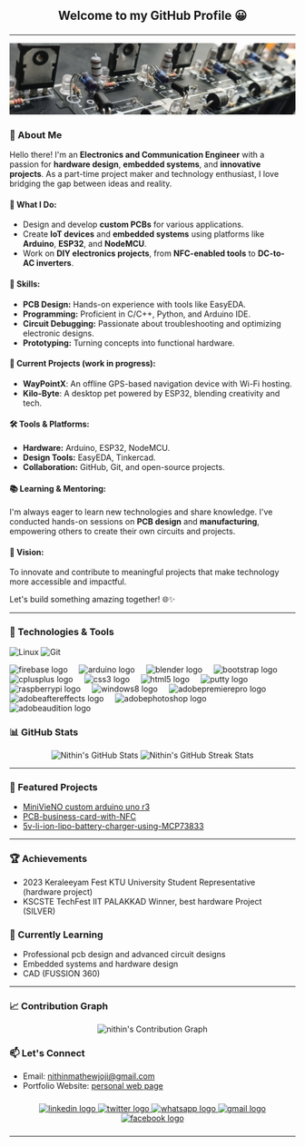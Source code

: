 ## <p align="center"> Welcome to my GitHub Profile 😀 </p>

---

![Nithin's GitHub Banner](1716477666405.jpg)

### 👋 About Me  

Hello there! I'm an **Electronics and Communication Engineer** with a passion for **hardware design**, **embedded systems**, and **innovative projects**. As a part-time project maker and technology enthusiast, I love bridging the gap between ideas and reality.  

#### 🚀 What I Do:  
- Design and develop **custom PCBs** for various applications.  
- Create **IoT devices** and **embedded systems** using platforms like **Arduino**, **ESP32**, and **NodeMCU**.  
- Work on **DIY electronics projects**, from **NFC-enabled tools** to **DC-to-AC inverters**.  

#### 🔧 Skills:  
- **PCB Design:** Hands-on experience with tools like EasyEDA.  
- **Programming:** Proficient in C/C++, Python, and Arduino IDE.  
- **Circuit Debugging:** Passionate about troubleshooting and optimizing electronic designs.  
- **Prototyping:** Turning concepts into functional hardware.  

#### 🌟 Current Projects (work in progress):   
- **WayPointX**: An offline GPS-based navigation device with Wi-Fi hosting.  
- **Kilo-Byte**: A desktop pet powered by ESP32, blending creativity and tech.  

#### 🛠️ Tools & Platforms:  
- **Hardware:** Arduino, ESP32, NodeMCU.  
- **Design Tools:** EasyEDA, Tinkercad.  
- **Collaboration:** GitHub, Git, and open-source projects.  

#### 📚 Learning & Mentoring:  
I'm always eager to learn new technologies and share knowledge. I've conducted hands-on sessions on **PCB design** and **manufacturing**, empowering others to create their own circuits and projects.  

#### 🎯 Vision:  
To innovate and contribute to meaningful projects that make technology more accessible and impactful.  

Let's build something amazing together! 🌐✨  

---

### 🔧 Technologies & Tools
![Linux](https://img.shields.io/badge/Linux-FCC624?style=for-the-badge&logo=linux&logoColor=black)
![Git](https://img.shields.io/badge/Git-F05032?style=for-the-badge&logo=git&logoColor=white)

<div align="left">
  <img src="https://cdn.jsdelivr.net/gh/devicons/devicon/icons/firebase/firebase-plain-wordmark.svg" height="40" alt="firebase logo"  />
  <img width="12" />
  <img src="https://skillicons.dev/icons?i=arduino" height="40" alt="arduino logo"  />
  <img width="12" />
  <img src="https://cdn.jsdelivr.net/gh/devicons/devicon/icons/blender/blender-original.svg" height="40" alt="blender logo"  />
  <img width="12" />
  <img src="https://cdn.jsdelivr.net/gh/devicons/devicon/icons/bootstrap/bootstrap-original.svg" height="40" alt="bootstrap logo"  />
  <img width="12" />
  <img src="https://cdn.jsdelivr.net/gh/devicons/devicon/icons/cplusplus/cplusplus-original.svg" height="40" alt="cplusplus logo"  />
  <img width="12" />
  <img src="https://cdn.jsdelivr.net/gh/devicons/devicon/icons/css3/css3-original.svg" height="40" alt="css3 logo"  />
  <img width="12" />
  <img src="https://cdn.jsdelivr.net/gh/devicons/devicon/icons/html5/html5-original.svg" height="40" alt="html5 logo"  />
  <img width="12" />
  <img src="https://cdn.jsdelivr.net/gh/devicons/devicon/icons/putty/putty-original.svg" height="40" alt="putty logo"  />
  <img width="12" />
  <img src="https://cdn.jsdelivr.net/gh/devicons/devicon/icons/raspberrypi/raspberrypi-original.svg" height="40" alt="raspberrypi logo"  />
  <img width="12" />
  <img src="https://cdn.jsdelivr.net/gh/devicons/devicon/icons/windows8/windows8-original.svg" height="40" alt="windows8 logo"  />
  <img width="12" />
  <img src="https://cdn.simpleicons.org/adobepremierepro/9999FF" height="40" alt="adobepremierepro logo"  />
  <img width="12" />
  <img src="https://cdn.simpleicons.org/adobeaftereffects/9999FF" height="40" alt="adobeaftereffects logo"  />
  <img width="12" />
  <img src="https://cdn.simpleicons.org/adobephotoshop/31A8FF" height="40" alt="adobephotoshop logo"  />
  <img width="12" />
  <img src="https://cdn.simpleicons.org/adobeaudition/9999FF" height="40" alt="adobeaudition logo"  />
</div>

###

### 📊 GitHub Stats

<p align="center">
  <img src="https://github-readme-stats.vercel.app/api?username=nithinmathewjoji&show_icons=true&theme=radical" alt="Nithin's GitHub Stats" />
  <img src="https://github-readme-streak-stats.herokuapp.com?user=nithinmathewjoji&theme=radical" alt="Nithin's GitHub Streak Stats" />
</p>

---

### 🌟 Featured Projects
- [MiniVieNO custom arduino uno r3](https://github.com/nithinmathewjoji/MiniVieNO-Custom-Arduino-R3-from-scratch)
- [PCB-business-card-with-NFC](https://github.com/nithinmathewjoji/PCB-business-card-with-NFC)
- [5v-li-ion-lipo-battery-charger-using-MCP73833](https://github.com/nithinmathewjoji/5v-li-ion-lipo-battery-charger-using-MCP73833-)

---

### 🏆 Achievements

- 2023 Keraleeyam Fest KTU University Student Representative (hardware project)
- KSCSTE TechFest IIT PALAKKAD Winner, best hardware Project (SILVER)


### 🌱 Currently Learning

- Professional pcb design and advanced circuit designs
- Embedded systems and hardware design
- CAD (FUSSION 360) 

---

### 📈 Contribution Graph

<p align="center">
  <img src="https://github-readme-activity-graph.vercel.app/graph?username=nithinmathewjoji&theme=react-dark" alt="nithin's Contribution Graph" />
</p>

### 📫 Let's Connect
- Email: <nithinmathewjoji@gmail.com>
- Portfolio Website: [personal web page](https://nithinmathewjoji.github.io/portfolio-new/)

###

<div align="center">
  <a href="https://www.linkedin.com/in/nithin-mathew-joji-591a86202/"><img src="https://raw.githubusercontent.com/maurodesouza/profile-readme-generator/master/src/assets/icons/social/linkedin/default.svg" width="52" height="40" alt="linkedin logo"  /> </a>
  <a href="https://x.com/Nithinmathewjo6"><img src="https://raw.githubusercontent.com/maurodesouza/profile-readme-generator/master/src/assets/icons/social/twitter/default.svg" width="52" height="40" alt="twitter logo"  /> </a>
  <a href="https://wa.me/918547062991"><img src="https://raw.githubusercontent.com/maurodesouza/profile-readme-generator/master/src/assets/icons/social/whatsapp/default.svg" width="52" height="40" alt="whatsapp logo"  /> </a>
  <a href="mailto:nithinmathewjoji@gmail.com"><img src="https://raw.githubusercontent.com/maurodesouza/profile-readme-generator/master/src/assets/icons/social/gmail/default.svg" width="52" height="40" alt="gmail logo"  /> </a>
  <a href="https://www.facebook.com/nithin.mathewjoji.7/"><img src="https://raw.githubusercontent.com/maurodesouza/profile-readme-generator/master/src/assets/icons/social/facebook/default.svg" width="52" height="40" alt="facebook logo"  /> </a>
</div>

###


---



